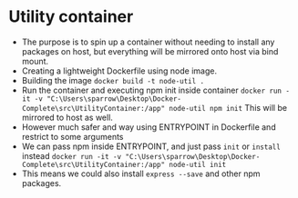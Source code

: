 # Utility container

- The purpose is to spin up a container without needing to install any packages on host, but everything will be mirrored onto host via bind mount.
- Creating a lightweight Dockerfile using node image.
- Building the image `docker build -t node-util .`
- Run the container and executing npm init inside container `docker run -it -v "C:\Users\sparrow\Desktop\Docker-Complete\src\UtilityContainer:/app" node-util npm init` This will be mirrored to host as well.
- However much safer and way using ENTRYPOINT in Dockerfile and restrict to some arguments
- We can pass npm inside ENTRYPOINT, and just pass `init` or `install` instead `docker run -it -v "C:\Users\sparrow\Desktop\Docker-Complete\src\UtilityContainer:/app" node-util init`
- This means we could also install `express --save` and other npm packages.
